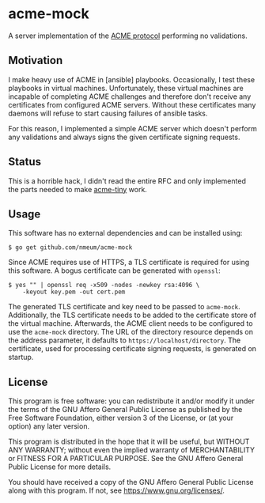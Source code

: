 # acme-mock

A server implementation of the [ACME protocol][RFC 8555] performing no validations.

## Motivation

I make heavy use of ACME in [ansible] playbooks. Occasionally, I test
these playbooks in virtual machines. Unfortunately, these virtual
machines are incapable of completing ACME challenges and therefore don't
receive any certificates from configured ACME servers. Without these
certificates many daemons will refuse to start causing failures of
ansible tasks.

For this reason, I implemented a simple ACME server which doesn't
perform any validations and always signs the given certificate signing
requests.

## Status

This is a horrible hack, I didn't read the entire RFC and only
implemented the parts needed to make [acme-tiny][acme-tiny github] work.

## Usage

This software has no external dependencies and can be installed using:

	$ go get github.com/nmeum/acme-mock

Since ACME requires use of HTTPS, a TLS certificate is required for using
this software. A bogus certificate can be generated with `openssl`:

	$ yes "" | openssl req -x509 -nodes -newkey rsa:4096 \
		-keyout key.pem -out cert.pem

The generated TLS certificate and key need to be passed to `acme-mock`.
Additionally, the TLS certificate needs to be added to the certificate
store of the virtual machine. Afterwards, the ACME client needs to be
configured to use the `acme-mock` directory. The URL of the directory
resource depends on the address parameter, it defaults to
`https://localhost/directory`. The certificate, used for processing
certificate signing requests, is generated on startup.

## License

This program is free software: you can redistribute it and/or modify it
under the terms of the GNU Affero General Public License as published by
the Free Software Foundation, either version 3 of the License, or (at
your option) any later version.

This program is distributed in the hope that it will be useful, but
WITHOUT ANY WARRANTY; without even the implied warranty of
MERCHANTABILITY or FITNESS FOR A PARTICULAR PURPOSE. See the GNU Affero
General Public License for more details.

You should have received a copy of the GNU Affero General Public License
along with this program. If not, see <https://www.gnu.org/licenses/>.

[RFC 8555]: https://tools.ietf.org/html/rfc8555
[ansible homepage]: https://ansible.com/
[acme-tiny github]: https://github.com/diafygi/acme-tiny
